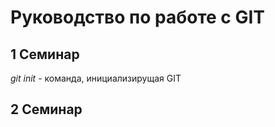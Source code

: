 # Руководство по работе с GIT

## 1 Семинар
*git init* - команда, инициализирущая GIT


## 2 Семинар